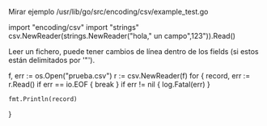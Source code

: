 Mirar ejemplo /usr/lib/go/src/encoding/csv/example_test.go

import "encoding/csv"
import "strings"
csv.NewReader(strings.NewReader("hola,\" un campo\",123")).Read()

Leer un fichero, puede tener cambios de línea dentro de los fields (si estos están delimitados por '"').

f, err := os.Open("prueba.csv")
r := csv.NewReader(f)
for {
    record, err := r.Read()
    if err == io.EOF {
        break
    }
    if err != nil {
        log.Fatal(err)
    }

    fmt.Println(record)
}
